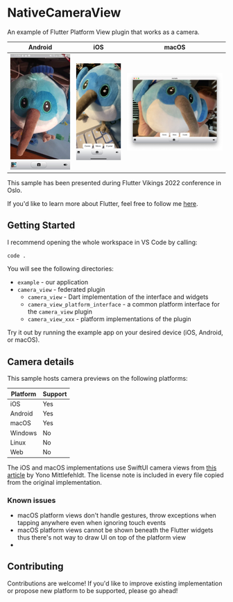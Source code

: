# NativeCameraView

An example of Flutter Platform View plugin that works as a camera.

| Android                                              | iOS                                           | macOS                                            |
| ---------------------------------------------------- | --------------------------------------------- | ------------------------------------------------ |
| ![android screenshot](./docs/android_screenshot.png) | ![ios screenshot](./docs/ios_screenshot.jpeg) | ![macos screenshot](./docs/macos_screenshot.png) |

This sample has been presented during Flutter Vikings 2022 conference in Oslo.

If you'd like to learn more about Flutter, feel free to follow me [here](https://roszkowski.dev/).

## Getting Started

I recommend opening the whole workspace in VS Code by calling:

```sh
code .
```

You will see the following directories:

- `example` - our application
- `camera_view` - federated plugin
  - `camera_view` - Dart implementation of the interface and widgets
  - `camera_view_platform_interface` - a common platform interface for the `camera_view` plugin
  - `camera_view_xxx` - platform implementations of the plugin

Try it out by running the example app on your desired device (iOS, Android, or macOS).

## Camera details

This sample hosts camera previews on the following platforms:

| Platform | Support |
| -------- | ------- |
| iOS      | Yes     |
| Android  | Yes     |
| macOS    | Yes     |
| Windows  | No      |
| Linux    | No      |
| Web      | No      |

The iOS and macOS implementations use SwiftUI camera views from [this article](https://www.raywenderlich.com/26244793-building-a-camera-app-with-swiftui-and-combine) by Yono Mittlefehldt. The license note is included in every file copied from the original implementation.

### Known issues

- macOS platform views don't handle gestures, throw exceptions when tapping anywhere even when ignoring touch events
- macOS platform views cannot be shown beneath the Flutter widgets thus there's not way to draw UI on top of the platform view
-

## Contributing

Contributions are welcome! If you'd like to improve existing implementation or propose new platform to be supported, please go ahead!
